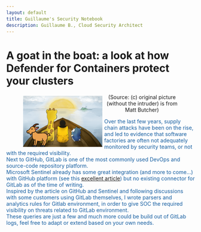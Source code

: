 ```yaml
---
layout: default
title: Guillaume's Security Notebook
description: Guillaume B., Cloud Security Architect
---
```


# A goat in the boat: a look at how Defender for Containers protect your clusters

<figure>
<img src="images/kuby-logo.png" style="float: left; margin: 5px; width: 50%;height: auto;" alt="Defender for Containers" >
<figcaption style="text-align: center; display:block;">(Source: (c) original picture (without the intruder) is from Matt Butcher)</figcaption>
</figure>
  
<p style="color:#145DA0;">Over the last few years, supply chain attacks have been on the rise, and led to evidence that software factories are often not adequately monitored by security teams, or not with the required visibility. <br />
Next to GitHub, GitLab is one of the most commonly used DevOps and source-code repository platform. <br />
Microsoft Sentinel already has some great integration (and more to come...) with GitHub platform (see this <a href="https://techcommunity.microsoft.com/t5/microsoft-sentinel-blog/protecting-your-github-assets-with-azure-sentinel/ba-p/1457721">excellent article</a>) but no existing connector for GitLab as of the time of writing. <br />
Inspired by the article on GitHub and Sentinel and following discussions with some customers using GitLab themselves, I wrote parsers and analytics rules for Gitlab environment, in order to give SOC the required visibility on threats related to GitLab environment.<br />
These queries are just a few and much more could be build out of GitLab logs, feel free to adapt or extend based on your own needs.</p>
